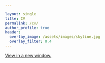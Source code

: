 ```yaml
---

layout: single
title: CV
permalink: /cv/
author_profile: true
header:
  overlay_image: /assets/images/skyline.jpg
  overlay_filter: 0.4
---
```


<a href="https://github.com/ajheideman/ajheideman.github.io/Heideman_CV_April2021.pdf" onclick="window.open('https://ajheideman.github.io/ajheideman.github.io/Heideman_CV_April2021.pdf', '_self');"> View in a new window.</a>


<div id="pdf">
<object width="850" height="700" type="application/pdf" data="../Heideman_CV_April2021.pdf?#toolbar=0&navpanes=0" id="pdf-content">
</object>
</div>

<!--<embed src="../resources/Summer19_CV.pdf" width="750" height="375" type='application/pdf'>-->
